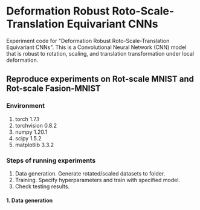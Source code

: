 # Deformation Robust Roto-Scale-Translation Equivariant CNNs

Experiment code for "Deformation Robust Roto-Scale-Translation Equivariant CNNs". This is a Convolutional Neural Network (CNN) model that is robust to rotation, scaling, and translation transformation under local deformation. 

## Reproduce experiments on Rot-scale MNIST and Rot-scale Fasion-MNIST
### Environment
1. torch 1.7.1
2. torchvision 0.8.2
3. numpy 1.20.1
4. scipy 1.5.2
5. matplotlib 3.3.2

### Steps of running experiments
1. Data generation. Generate rotated/scaled datasets to folder. 
2. Training. Specify hyperparameters and train with specified model. 
3. Check testing results. 

#### 1. Data generation
